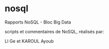 # nosql
Rapports NoSQL - Bloc Big Data

scripts et commentaires de NoSQL, réalisés par:

LI Ge
et
KAROUL Ayoub
